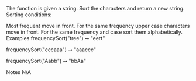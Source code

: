 The function is given a string. Sort the characters and return a new string. Sorting conditions:

Most frequent move in front.
For the same frequency upper case characters move in front.
For the same frequency and case sort them alphabetically.
Examples
frequencySort("tree") ➞ "eert"

frequencySort("cccaaa") ➞ "aaaccc"

frequencySort("Aabb") ➞ "bbAa"

Notes
N/A